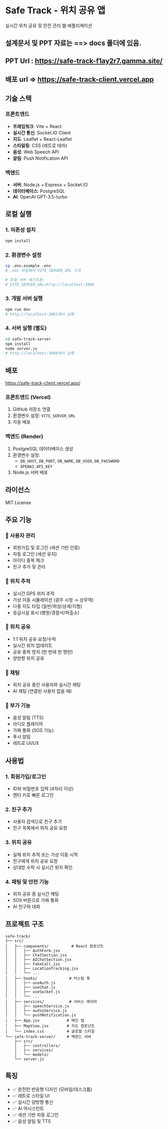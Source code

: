 # Safe Track - 위치 공유 앱

실시간 위치 공유 및 안전 관리 웹 애플리케이션

## 설계문서 및 PPT 자료는 ==> docs 폴더에 있음.

## PPT Url : https://safe-track-f1ay2r7.gamma.site/

## 배포 url => https://safe-track-client.vercel.app

## 기술 스택

### 프론트엔드

- **프레임워크**: Vite + React
- **실시간 통신**: Socket.IO Client
- **지도**: Leaflet + React-Leaflet
- **스타일링**: CSS (레트로 테마)
- **음성**: Web Speech API
- **알림**: Push Notification API

### 백엔드

- **서버**: Node.js + Express + Socket.IO
- **데이터베이스**: PostgreSQL
- **AI**: OpenAI GPT-3.5-turbo

## 로컬 실행

### 1. 의존성 설치

```bash
npm install
```

### 2. 환경변수 설정

```bash
cp .env.example .env
# .env 파일에서 VITE_SERVER_URL 수정

# 로컬 서버 테스트용:
# VITE_SERVER_URL=http://localhost:3000
```

### 3. 개발 서버 실행

```bash
npm run dev
# http://localhost:3001에서 실행
```

### 4. 서버 실행 (별도)

```bash
cd safe-track-server
npm install
node server.js
# http://localhost:3000에서 실행
```

## 배포

https://safe-track-client.vercel.app/

### 프론트엔드 (Vercel)

1. GitHub 저장소 연결
2. 환경변수 설정: `VITE_SERVER_URL`
3. 자동 배포

### 백엔드 (Render)

1. PostgreSQL 데이터베이스 생성
2. 환경변수 설정:
   - `DB_HOST`, `DB_PORT`, `DB_NAME`, `DB_USER`, `DB_PASSWORD`
   - `OPENAI_API_KEY`
3. Node.js 서버 배포

## 라이선스

MIT License

## 주요 기능

### 🔐 사용자 관리

- 회원가입 및 로그인 (세션 기반 인증)
- 자동 로그인 (세션 유지)
- 아이디 중복 체크
- 친구 추가 및 관리

### 📍 위치 추적

- 실시간 GPS 위치 추적
- 가상 이동 시뮬레이션 (광주 시청 → 상무역)
- 다중 지도 타입 (일반/위성/상세/지형)
- 응급시설 표시 (병원/경찰서/파출소)

### 🤝 위치 공유

- 1:1 위치 공유 요청/수락
- 실시간 위치 업데이트
- 공유 중복 방지 (한 번에 한 명만)
- 양방향 위치 공유

### 💬 채팅

- 위치 공유 중인 사용자와 실시간 채팅
- AI 채팅 (연결된 사용자 없을 때)

### 🎵 부가 기능

- 음성 알림 (TTS)
- 라디오 플레이어
- 가짜 통화 (SOS 기능)
- 푸시 알림
- 레트로 UI/UX

## 사용법

### 1. 회원가입/로그인

- ID와 비밀번호 입력 (4자리 이상)
- 엔터 키로 빠른 로그인

### 2. 친구 추가

- 사용자 검색으로 친구 추가
- 친구 목록에서 위치 공유 요청

### 3. 위치 공유

- 실제 위치 추적 또는 가상 이동 시작
- 친구에게 위치 공유 요청
- 상대방 수락 시 실시간 위치 확인

### 4. 채팅 및 안전 기능

- 위치 공유 중 실시간 채팅
- SOS 버튼으로 가짜 통화
- AI 친구와 대화

## 프로젝트 구조

```
safe-track/
├── src/
│   ├── components/          # React 컴포넌트
│   │   ├── AuthForm.jsx
│   │   ├── ChatSection.jsx
│   │   ├── AIChatSection.jsx
│   │   ├── FakeCall.jsx
│   │   ├── LocationTracking.jsx
│   │   └── ...
│   ├── hooks/              # 커스텀 훅
│   │   ├── useAuth.js
│   │   ├── useChat.js
│   │   ├── useSocket.js
│   │   └── ...
│   ├── services/           # 서비스 레이어
│   │   ├── speechService.js
│   │   ├── audioService.js
│   │   └── pushNotification.js
│   ├── App.jsx            # 메인 앱
│   ├── MapView.jsx        # 지도 컴포넌트
│   └── index.css          # 글로벌 스타일
└── safe-track-server/     # 백엔드 서버
    ├── src/
    │   ├── controllers/
    │   ├── services/
    │   └── models/
    └── server.js
```

## 특징

- ✅ 완전한 반응형 디자인 (모바일/데스크톱)
- ✅ 레트로 스타일 UI
- ✅ 실시간 양방향 통신
- ✅ AI 어시스턴트
- ✅ 세션 기반 자동 로그인
- ✅ 음성 알림 및 TTS
